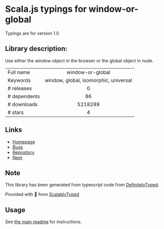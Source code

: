 
# Scala.js typings for window-or-global

Typings are for version 1.0

## Library description:
Use either the window object in the browser or the global object in node.

|                    |                 |
| ------------------ | :-------------: |
| Full name          | window-or-global |
| Keywords           | window, global, isomorphic, universal |
| # releases         | 0 |
| # dependents       | 86 |
| # downloads        | 5218289 |
| # stars            | 4 |

## Links
- [Homepage](https://github.com/purposeindustries/window-or-global#readme)
- [Bugs](https://github.com/purposeindustries/window-or-global/issues)
- [Repository](https://github.com/purposeindustries/window-or-global)
- [Npm](https://www.npmjs.com/package/window-or-global)
    


## Note
This library has been generated from typescript code from [DefinitelyTyped](https://definitelytyped.org).

Provided with :purple_heart: from [ScalablyTyped](https://github.com/oyvindberg/ScalablyTyped)

## Usage
See [the main readme](../../readme.md) for instructions.


